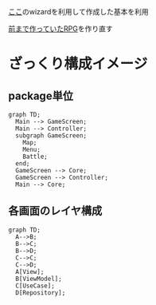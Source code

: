 [ここ](https://kmp.jetbrains.com/)のwizardを利用して作成した基本を利用

[前まで作っていたRPG](https://github.com/sbkinoko/RPG_Engine)を作り直す

# ざっくり構成イメージ
## package単位
```mermaid
graph TD;
  Main --> GameScreen;
  Main --> Controller;
  subgraph GameScreen;
    Map;
    Menu;
    Battle;
  end;
  GameScreen --> Core;
  GameScreen --> Controller;
  Main --> Core;
```

## 各画面のレイヤ構成

```mermaid
graph TD;
  A-->B;
  B-->C;
  B-->D;
  C-->C;
  C-->D;
  A[View];
  B[ViewModel];
  C[UseCase];
  D[Repository];
```
